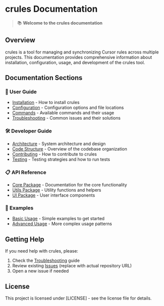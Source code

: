 # crules Documentation

> 📚 **Welcome to the crules documentation**

## Overview

crules is a tool for managing and synchronizing Cursor rules across multiple projects. This documentation provides comprehensive information about installation, configuration, usage, and development of the crules tool.

## Documentation Sections

### 📘 User Guide

- [Installation](user-guide/installation.md) - How to install crules
- [Configuration](user-guide/configuration.md) - Configuration options and file locations
- [Commands](user-guide/commands.md) - Available commands and their usage
- [Troubleshooting](user-guide/troubleshooting.md) - Common issues and their solutions

### 🛠️ Developer Guide

- [Architecture](developer-guide/architecture.md) - System architecture and design
- [Code Structure](developer-guide/code-structure.md) - Overview of the codebase organization
- [Contributing](developer-guide/contributing.md) - How to contribute to crules
- [Testing](developer-guide/testing.md) - Testing strategies and how to run tests

### 📋 API Reference

- [Core Package](api/core.md) - Documentation for the core functionality
- [Utils Package](api/utils.md) - Utility functions and helpers
- [UI Package](api/ui.md) - User interface components

### 🧩 Examples

- [Basic Usage](examples/basic-usage.md) - Simple examples to get started
- [Advanced Usage](examples/advanced-usage.md) - More complex usage patterns

## Getting Help

If you need help with crules, please:

1. Check the [Troubleshooting](user-guide/troubleshooting.md) guide
2. Review existing [Issues](https://github.com/yourusername/crules/issues) (replace with actual repository URL)
3. Open a new issue if needed

## License

This project is licensed under [LICENSE] - see the license file for details.
